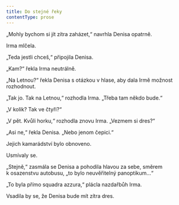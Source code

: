 ```yaml
---
title: Do stejné řeky
contentType: prose
---
```


„Mohly bychom si jít zítra zaházet,“ navrhla Denisa opatrně.

  

Irma mlčela.

„Teda jestli chceš,“ připojila Denisa.

„Kam?“ řekla Irma neutrálně.

„Na Letnou?“ řekla Denisa s otázkou v hlase, aby dala Irmě možnost rozhodnout.

„Tak jo. Tak na Letnou,“ rozhodla Irma. „Třeba tam někdo bude.“

„V kolik? Tak ve čtyři?“

„V pět. Kvůli horku,“ rozhodla znovu Irma. „Vezmem si dres?“

„Asi ne,“ řekla Denisa. „Nebo jenom čepici.“

Jejich kamarádství bylo obnoveno.

Usmívaly se.

„Stejně,“ zasmála se Denisa a pohodila hlavou za sebe, směrem k osazenstvu autobusu, „to bylo neuvěřitelný panoptikum…“

„To byla přímo squadra azzura,“ plácla nazdařbůh Irma.

Vsadila by se, že Denisa bude mít zítra dres.
